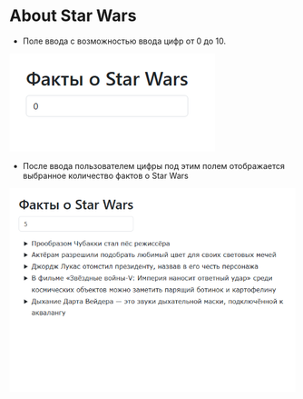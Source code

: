 # About Star Wars

-  Поле ввода с возможностью ввода цифр от 0 до 10.

![main](public/main.png)

-  После ввода пользователем цифры под этим полем отображается выбранное количество фактов о Star Wars

![select count](public/select-count.png)
